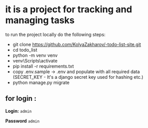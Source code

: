  # it is a project for tracking and managing tasks
 
to run the project locally do the following steps:
- git clone https://github.com/KolyaZakharov/-todo-list-site.git
- cd todo_list
- python -m venv venv
- venv\Scripts\activate
- pip install -r requirements.txt
- copy .env.sample -> .env and populate with all required data
  (SECRET_KEY - It's a django secret key used for hashing
etc.)
- python manage.py migrate
## for login :
**Login:** `admin`

**Password**   `admin`